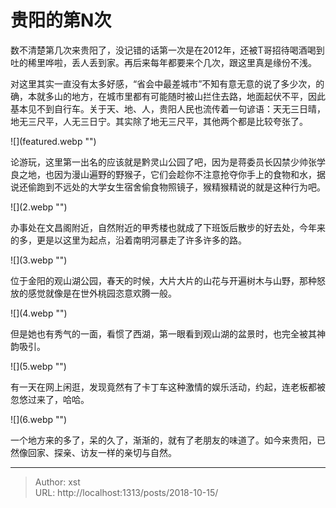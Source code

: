 # 贵阳的第N次


数不清楚第几次来贵阳了，没记错的话第一次是在2012年，还被T哥招待喝酒喝到吐的稀里哗啦，丢人丢到家。再后来每年都要来个几次，跟这里真是缘份不浅。

对这里其实一直没有太多好感，“省会中最差城市”不知有意无意的说了多少次，的确，本就多山的地方，在城市里都有可能随时被山拦住去路，地面起伏不平，因此基本见不到自行车。关于天、地、人，贵阳人民也流传着一句谚语：天无三日晴，地无三尺平，人无三日宁。其实除了地无三尺平，其他两个都是比较夸张了。

![](featured.webp &#34;&#34;)

论游玩，这里第一出名的应该就是黔灵山公园了吧，因为是蒋委员长囚禁少帅张学良之地，也因为漫山遍野的野猴子，它们会趁你不注意抢夺你手上的食物和水，据说还偷跑到不远处的大学女生宿舍偷食物照镜子，猴精猴精说的就是这种行为吧。

![](2.webp &#34;&#34;)

办事处在文昌阁附近，自然附近的甲秀楼也就成了下班饭后散步的好去处，今年来的多，更是以这里为起点，沿着南明河暴走了许多许多的路。

![](3.webp &#34;&#34;)

位于金阳的观山湖公园，春天的时候，大片大片的山花与开遍树木与山野，那种怒放的感觉就像是在世外桃园恣意欢腾一般。

![](4.webp &#34;&#34;)

但是她也有秀气的一面，看惯了西湖，第一眼看到观山湖的盆景时，也完全被其神韵吸引。

![](5.webp &#34;&#34;)

有一天在网上闲逛，发现竟然有了卡丁车这种激情的娱乐活动，约起，连老板都被忽悠过来了，哈哈。

![](6.webp &#34;&#34;)

一个地方来的多了，呆的久了，渐渐的，就有了老朋友的味道了。如今来贵阳，已然像回家、探亲、访友一样的亲切与自然。

---

> Author: xst  
> URL: http://localhost:1313/posts/2018-10-15/  


